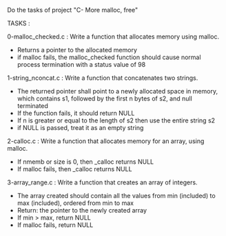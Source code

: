 Do the tasks of project "C- More malloc, free"

TASKS :

0-malloc_checked.c : Write a function that allocates memory using malloc.
- Returns a pointer to the allocated memory
- if malloc fails, the malloc_checked function should cause normal process termination with a status value of 98

1-string_nconcat.c : Write a function that concatenates two strings.
- The returned pointer shall point to a newly allocated space in memory, which contains s1, followed by the first n bytes of s2, and null terminated
- If the function fails, it should return NULL
- If n is greater or equal to the length of s2 then use the entire string s2
- if NULL is passed, treat it as an empty string

2-calloc.c : Write a function that allocates memory for an array, using malloc.
- If nmemb or size is 0, then _calloc returns NULL
- If malloc fails, then _calloc returns NULL

3-array_range.c : Write a function that creates an array of integers.
- The array created should contain all the values from min (included) to max (included), ordered from min to max
- Return: the pointer to the newly created array
- If min > max, return NULL
- If malloc fails, return NULL
